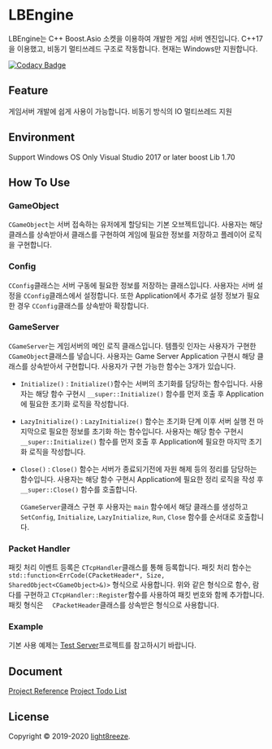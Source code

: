 ﻿# LBEngine

LBEngine는  C++ Boost.Asio 소켓을 이용하여 개발한 게임 서버 엔진입니다. C++17을 이용했고, 비동기 멀티쓰레드 구조로 작동합니다. 현재는 Windows만 지원합니다. 

[![Codacy Badge](https://api.codacy.com/project/badge/Grade/480aabb761ba4735a2763dd6dc816467)](https://www.codacy.com?utm_source=github.com&amp;utm_medium=referral&amp;utm_content=light8reeze/LBEngine&amp;utm_campaign=Badge_Grade)

## Feature

게임서버 개발에 쉽게 사용이 가능합니다.
비동기 방식의 IO
멀티쓰레드 지원

## Environment

Support Windows OS Only
Visual Studio 2017 or later
boost Lib 1.70

## How To Use

### GameObject

 `CGameObject`는 서버 접속하는 유저에게 할당되는 기본 오브젝트입니다. 사용자는 해당 클래스를 상속받아서 클래스를 구현하여 게임에 필요한 정보를 저장하고 플레이어 로직을 구현합니다.



### Config

 `CConfig`클래스는 서버 구동에 필요한 정보를 저장하는 클래스입니다. 사용자는 서버 설정을 `CConfig`클래스에서 설정합니다. 또한 Application에서 추가로 설정 정보가 필요한 경우 `CConfig`클래스를 상속받아 확장합니다.



### GameServer

 `CGameServer`는 게임서버의 메인 로직 클래스입니다. 템플릿 인자는 사용자가 구현한 `CGameObject`클래스를 넣습니다. 사용자는 Game Server Application 구현시 해당 클래스를 상속받아서 구현합니다. 사용자가 구현 가능한 함수는 3개가 있습니다.

- `Initialize()` : `Initialize()`함수는 서버의 초기화를 담당하는 함수입니다. 사용자는 해당 함수 구현시 `__super::Initialize()` 함수를 먼저 호출 후 Application에 필요한 초기화 로직을 작성합니다.
- `LazyInitialize()` : `LazyInitialize()` 함수는 초기화 단계 이후 서버 실행 전 마지막으로 필요한 정보를 초기화 하는 함수입니다. 사용자는 해당 함수 구현시 `__super::Initialize()` 함수를 먼저 호출 후 Application에 필요한 마지막 초기화 로직을 작성합니다.
- `Close()` : `Close()` 함수는 서버가 종료되기전에 자원 해제 등의 정리를 담당하는 함수입니다. 사용자는 해당 함수 구현시 Application에 필요한 정리 로직을 작성 후 `__super::Close()` 함수를 호출합니다.

  `CGameServer`클래스 구현 후 사용자는 `main` 함수에서 해당 클래스를 생성하고 `SetConfig`,  `Initialize`,  `LazyInitialize`,  `Run`,  `Close` 함수를 순서대로 호출합니다.



### Packet Handler

 패킷 처리 이벤트 등록은 `CTcpHandler`클래스를 통해 등록합니다. 패킷 처리 함수는  `std::function<ErrCode(CPacketHeader*, Size, SharedObject<CGameObject>&)>` 형식으로 사용합니다. 위와 같은 형식으로 함수, 람다를 구현하고 `CTcpHandler::Register`함수를 사용하여 패킷 번호와 함께 추가합니다. 패킷 형식은 `	CPacketHeader`클래스를 상속받은 형식으로 사용합니다.



### Example

 기본 사용 예제는 [Test Server](TestServer/)프로젝트를 참고하시기 바랍니다.



## Document

[Project Reference](Doc/Project-Reference.md)
[Project Todo List](Doc/Project-Todo.md)



## License

Copyright © 2019-2020 [light8reeze](http://www.github.com/light8reeze).

